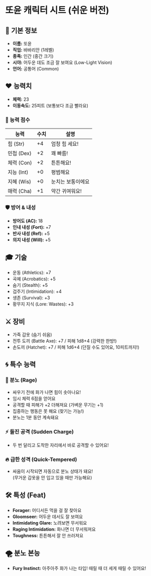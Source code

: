 # 또윤 캐릭터 시트 (쉬운 버전)

## 🧒 기본 정보
- **이름:** 또윤  
- **직업:** 바바리안 (1레벨)  
- **종족:** 인간 (중간 크기)  
- **시야:** 어두운 데도 조금 잘 보여요 (Low-Light Vision)  
- **언어:** 공통어 (Common)

## ❤️ 능력치
- **체력:** 23  
- **이동속도:** 25피트 (보통보다 조금 빨라요)

### 💪 능력 점수
| 능력 | 수치 | 설명 |
|------|------|------|
| 힘 (Str) | +4 | 엄청 힘 세요! |
| 민첩 (Dex) | +2 | 꽤 빠름! |
| 체력 (Con) | +2 | 튼튼해요! |
| 지능 (Int) | +0 | 평범해요 |
| 지혜 (Wis) | +0 | 눈치는 보통이에요 |
| 매력 (Cha) | +1 | 약간 귀여워요! |

### 🛡️ 방어 & 내성
- **방어도 (AC):** 18  
- **인내 내성 (Fort):** +7  
- **반사 내성 (Ref):** +5  
- **의지 내성 (Will):** +5

## 🎓 기술
- 운동 (Athletics): +7  
- 곡예 (Acrobatics): +5  
- 숨기 (Stealth): +5  
- 겁주기 (Intimidation): +4  
- 생존 (Survival): +3  
- 황무지 지식 (Lore: Wastes): +3

## ⚔️ 장비
- 가죽 갑옷 (숨기 쉬움)  
- 전투 도끼 (Battle Axe): +7 / 피해 1d8+4 (강력한 한방!)  
- 손도끼 (Hatchet): +7 / 피해 1d6+4 (던질 수도 있어요, 10피트까지!)

## 🌀 특수 능력

### 💢 분노 (Rage)
- 싸우기 전에 화가 나면 힘이 솟아나요!
- 임시 체력 6점을 얻어요
- 공격할 때 피해가 +2 더해져요 (가벼운 무기는 +1)
- 집중하는 행동은 못 해요 (찾기는 가능!)
- 분노는 1분 동안 계속돼요

### ⚡ 돌진 공격 (Sudden Charge)
- 두 번 달리고 도착한 자리에서 바로 공격할 수 있어요!

### 🔥 급한 성격 (Quick-Tempered)
- 싸움이 시작되면 자동으로 분노 상태가 돼요!  
(무거운 갑옷을 안 입고 있을 때만 가능해요)

## 🛠️ 특성 (Feat)
- **Forager:** 어디서든 먹을 걸 잘 찾아요  
- **Gloomseer:** 어두운 데서도 잘 보여요  
- **Intimidating Glare:** 노려보면 무서워요  
- **Raging Intimidation:** 화나면 더 무서워져요  
- **Toughness:** 튼튼해서 잘 안 쓰러져요

## 🌪️ 분노 본능
- **Fury Instinct:** 아주아주 화가 나는 타입! 때릴 때 더 세게 때릴 수 있어요!

